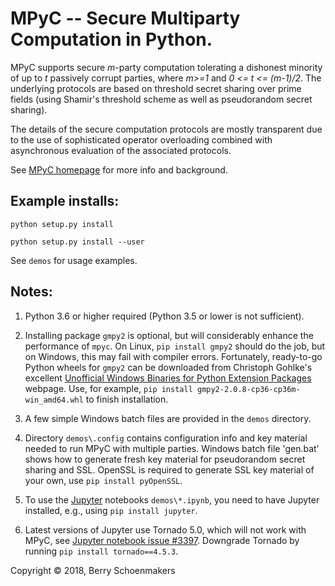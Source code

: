 # MPyC -- Secure Multiparty Computation in Python.

MPyC supports secure *m*-party computation tolerating a dishonest minority of up to *t* passively corrupt parties,
where *m>=1* and *0 <= t <= (m-1)/2*. The underlying protocols are based on threshold secret sharing over prime
fields (using Shamir's threshold scheme as well as pseudorandom secret sharing).

The details of the secure computation protocols are mostly transparent due to the use of sophisticated operator overloading
combined with asynchronous evaluation of the associated protocols.

See [MPyC homepage](https://www.win.tue.nl/~berry/mpyc/) for more info and background.

## Example installs:

`python setup.py install`

`python setup.py install --user`

See `demos` for usage examples.

## Notes:

1. Python 3.6 or higher required (Python 3.5 or lower is not sufficient).

2. Installing package `gmpy2` is optional, but will considerably enhance the performance of `mpyc`.
On Linux, `pip install gmpy2` should do the job, but on Windows, this may fail with compiler errors.
Fortunately, ready-to-go Python wheels for `gmpy2` can be downloaded from Christoph Gohlke's excellent
[Unofficial Windows Binaries for Python Extension Packages](https://www.lfd.uci.edu/~gohlke/pythonlibs/) webpage.
Use, for example, `pip install gmpy2-2.0.8-cp36-cp36m-win_amd64.whl` to finish installation.

3. A few simple Windows batch files are provided in the `demos` directory.

4. Directory `demos\.config` contains configuration info and key material needed to run MPyC with 
multiple parties. Windows batch file 'gen.bat' shows how to generate fresh key material for pseudorandom 
secret sharing and SSL. OpenSSL is required to generate SSL key material of your own, use `pip install pyOpenSSL`.

5. To use the [Jupyter](https://jupyter.org/) notebooks `demos\*.ipynb`, 
you need to have Jupyter installed, e.g., using `pip install jupyter`. 
 
6. Latest versions of Jupyter use Tornado 5.0, which will not work with MPyC, see
[Jupyter notebook issue #3397](https://github.com/jupyter/notebook/issues/3397).
Downgrade Tornado by running `pip install tornado==4.5.3`.

Copyright &copy; 2018, Berry Schoenmakers
